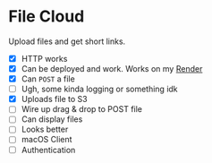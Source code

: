 # File Cloud

Upload files and get short links.

- [x] HTTP works
- [x] Can be deployed and work. Works on my [Render](https://render.com)
- [x] Can `POST` a file
- [ ] Ugh, some kinda logging or something idk
- [x] Uploads file to S3
- [ ] Wire up drag & drop to POST file
- [ ] Can display files
- [ ] Looks better
- [ ] macOS Client
- [ ] Authentication
